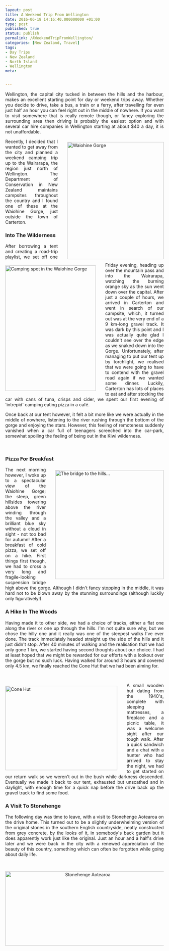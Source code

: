 ```yaml
---
layout: post
title: A Weekend Trip From Wellington
date: 2016-06-18 14:16:40.000000000 +01:00
type: post
published: true
status: publish
permalink: /AWeekendTripFromWellington/
categories: [New Zealand, Travel]
tags:
- Day Trips
- New Zealand
- North Island
- Wellington
meta:


---
```

<p align="JUSTIFY">Wellington, the capital city tucked in between the hills and the harbour, makes an excellent starting point for day or weekend trips away. Whether you decide to drive, take a bus, a train or a ferry, after travelling for even just half an hour you can feel right out in the middle of nowhere. If you want to visit somewhere that is really remote though, or fancy exploring the surrounding area then driving is probably the easiest option and with several car hire companies in Wellington starting at about $40 a day, it is not unaffordable.</p>
<div style="float:right; padding-left:30px; padding-top:10px; padding-bottom:10px">
<img src="{{ site.baseurl }}/assets/waiohinegorge.jpg" alt="Waiohine Gorge" width="307" height="371" class="img-rounded"/>
</div>
<p align="JUSTIFY">Recently, I decided that I wanted to get away from the city and planned a weekend camping trip up to the Wairarapa, the region just north of Wellington. The Department of Conservation in New Zealand maintains campsites throughout the country and I found one of these at the Waiohine Gorge, just outside the town of Carterton.</p>

<h3 align="JUSTIFY">Into The Wilderness</h3>
<div style="float:left; padding-right:30px; padding-top:10px; padding-bottom:10px">
<img src="{{ site.baseurl }}/assets/camping.jpg" alt="Camping spot in the Waiohine Gorge" width="288" height="397" class="img-rounded"/>
</div>
<p align="JUSTIFY">After borrowing a tent and creating a road-trip playlist, we set off one Friday evening, heading up over the mountain pass and into the Wairarapa, watching the burning orange sky as the sun went down over the capital. After just a couple of hours, we arrived in Carterton and went in search of our campsite, which, it turned out was at the very end of a 9 km-long gravel track. It was dark by this point and I was actually quite glad I couldn't see over the edge as we snaked down into the Gorge. Unfortunately, after managing to put our tent up by torchlight, we realised that we were going to have to contend with the gravel road again if we wanted some dinner. Luckily, Carterton has lots of places to eat and after stocking the car with cans of tuna, crisps and cider, we spent our first evening of 'intrepid' camping eating pizza in a café.</p>

<p align="JUSTIFY">Once back at our tent however, it felt a bit more like we were actually in the middle of nowhere, listening to the river rushing through the bottom of the gorge and enjoying the stars. However, this feeling of remoteness suddenly vanished when a car full of teenagers screeched into the car-park, somewhat spoiling the feeling of being out in the Kiwi wilderness.</p>
<p align="JUSTIFY">&nbsp;</p>

<h3 align="JUSTIFY">Pizza For Breakfast</h3>
<div style="float:right; padding-left:30px; padding-top:10px; padding-bottom:10px">
<img src="{{ site.baseurl }}/assets/bridgewaiohine.jpg" alt="The bridge to the hills..." width="345" height="345" class="img-rounded"/>
</div>
<p align="JUSTIFY">The next morning however, I woke up to a spectacular view of the Waiohine Gorge; the steep, green hillsides towering above the river winding through the valley and a brilliant blue sky without a cloud in sight - not too bad for autumn! After a breakfast of cold pizza, we set off on a hike. First things first though, we had to cross a very long and fragile-looking suspension bridge high above the gorge. Although I didn't fancy stopping in the middle, it was hard not to be blown away by the stunning surroundings (although luckily only figuratively!).

<h3 align="JUSTIFY">A Hike In The Woods</h3>
<p align="JUSTIFY">Having made it to other side, we had a choice of tracks, either a flat one along the river or one up through the hills. I'm not quite sure why, but we chose the hilly one and it really was one of the steepest walks I've ever done. The track immediately headed straight up the side of the hills and it just didn't stop. After 40 minutes of walking and the realisation that we had only gone 1 km, we started having second thoughts about our choice. I had at least hoped that we might be rewarded for our efforts with a lookout over the gorge but no such luck. Having walked for around 3 hours and covered only 4.5 km, we finally reached the Cone Hut that we had been aiming for.</p>
<p align="JUSTIFY">&nbsp;</p>
<div style="float:left; padding-right:30px; padding-top:10px; padding-bottom:10px">
<img src="{{ site.baseurl }}/assets/conehut.jpg" alt="Cone Hut" width="356" height="267" class="img-rounded"/>
</div>
<p align="JUSTIFY">A small wooden hut dating from the 1940's, complete with sleeping mattresses, a fireplace and a picnic table, it was a welcome sight after our tough walk. After a quick sandwich and a chat with a hunter who had arrived to stay the night, we had to get started on our return walk so we weren't out in the bush while darkness descended. Eventually we made it back to our tent, exhausted but unscathed and in daylight, with enough time for a quick nap before the drive back up the gravel track to find some food.</p>
<h3 align="JUSTIFY">A Visit To Stonehenge</h3>
<p align="JUSTIFY">The following day was time to leave, with a visit to Stonehenge Aotearoa on the drive home. This turned out to be a slightly underwhelming version of the original stones in the southern English countryside, neatly constructed from grey concrete, by the looks of it, in somebody's back garden but it does apparently work just like the original. Just an hour and a half's drive later and we were back in the city with a renewed appreciation of the beauty of this country, something which can often be forgotten while going about daily life.</p>
<p align="JUSTIFY">&nbsp;</p>
<p align="center"><img src="{{ site.baseurl }}/assets/stonehenge.jpg" alt="Stonehenge Aotearoa" width="509" height="236" class="img-rounded"/></p>
